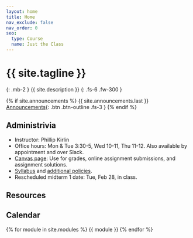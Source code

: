 ```yaml
---
layout: home
title: Home
nav_exclude: false
nav_order: 0
seo:
  type: Course
  name: Just the Class
---
```


# {{ site.tagline }}
{: .mb-2 }
{{ site.description }}
{: .fs-6 .fw-300 }

{% if site.announcements %}
{{ site.announcements.last }}
[Announcements](announcements.md){: .btn .btn-outline .fs-3 }
{% endif %}

## Administrivia
- Instructor: Phillip Kirlin
- Office hours: Mon & Tue 3:30-5, Wed 10-11, Thu 11-12.  Also available by appointment and over Slack.
- [Canvas page](https://rhodes.instructure.com/courses/4911): Use for grades, online assignment submissions, and assignment solutions.
- [Syllabus](syllabus/syllabus-ml-s23.pdf) and [additional policies](syllabus/additional-policies.pdf).
- Rescheduled midterm 1 date: Tue, Feb 28, in class.

## Resources
     

## Calendar
{% for module in site.modules %}
{{ module }}
{% endfor %}

